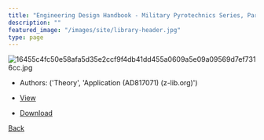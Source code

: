 ```yaml
---
title: "Engineering Design Handbook - Military Pyrotechnics Series, Part One"
description: ""
featured_image: "/images/site/library-header.jpg"
type: page
---
```


![16455c4fc50e58afa5d35e2ccf9f4db41dd455a0609a5e09a09569d7ef7316cc.jpg](https://drive.google.com/uc?export=view&id=1p2sLL_ofacUXAUaKdSug0PAHrZwLa3Z-)
* Authors: ('Theory', 'Application (AD817071) (z-lib.org)')
* [View](https://drive.google.com/uc?export=view&id=1hHCJl2cbzrHJd-5S7-2QTbjHGF9uaJ8M)

* [Download](https://drive.google.com/uc?export=download&id=1hHCJl2cbzrHJd-5S7-2QTbjHGF9uaJ8M)

[Back](http://localhost:1313/library/ebooks/
)